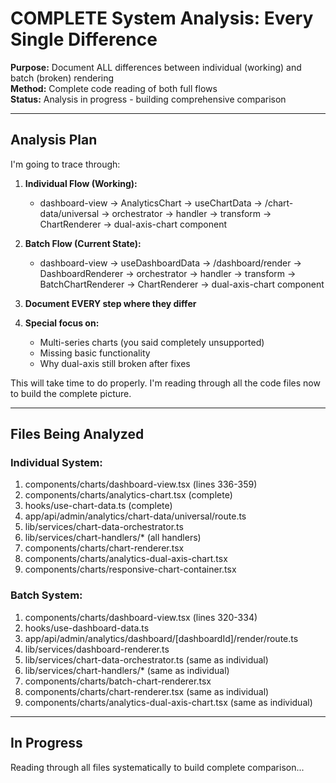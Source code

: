 # COMPLETE System Analysis: Every Single Difference

**Purpose:** Document ALL differences between individual (working) and batch (broken) rendering  
**Method:** Complete code reading of both full flows  
**Status:** Analysis in progress - building comprehensive comparison

---

## Analysis Plan

I'm going to trace through:

1. **Individual Flow (Working):**
   - dashboard-view → AnalyticsChart → useChartData → /chart-data/universal → orchestrator → handler → transform → ChartRenderer → dual-axis-chart component

2. **Batch Flow (Current State):**
   - dashboard-view → useDashboardData → /dashboard/render → DashboardRenderer → orchestrator → handler → transform → BatchChartRenderer → ChartRenderer → dual-axis-chart component

3. **Document EVERY step where they differ**

4. **Special focus on:**
   - Multi-series charts (you said completely unsupported)
   - Missing basic functionality
   - Why dual-axis still broken after fixes

This will take time to do properly. I'm reading through all the code files now to build the complete picture.

---

## Files Being Analyzed

### Individual System:
1. components/charts/dashboard-view.tsx (lines 336-359)
2. components/charts/analytics-chart.tsx (complete)
3. hooks/use-chart-data.ts (complete)
4. app/api/admin/analytics/chart-data/universal/route.ts
5. lib/services/chart-data-orchestrator.ts
6. lib/services/chart-handlers/* (all handlers)
7. components/charts/chart-renderer.tsx
8. components/charts/analytics-dual-axis-chart.tsx
9. components/charts/responsive-chart-container.tsx

### Batch System:
1. components/charts/dashboard-view.tsx (lines 320-334)
2. hooks/use-dashboard-data.ts
3. app/api/admin/analytics/dashboard/[dashboardId]/render/route.ts
4. lib/services/dashboard-renderer.ts
5. lib/services/chart-data-orchestrator.ts (same as individual)
6. lib/services/chart-handlers/* (same as individual)
7. components/charts/batch-chart-renderer.tsx
8. components/charts/chart-renderer.tsx (same as individual)
9. components/charts/analytics-dual-axis-chart.tsx (same as individual)

---

## In Progress

Reading through all files systematically to build complete comparison...



